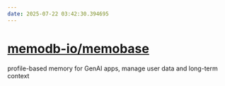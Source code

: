 ```yaml
---
date: 2025-07-22 03:42:30.394695
---
```


# [memodb-io/memobase](https://github.com/memodb-io/memobase)

profile-based memory for GenAI apps, manage user data and long-term context